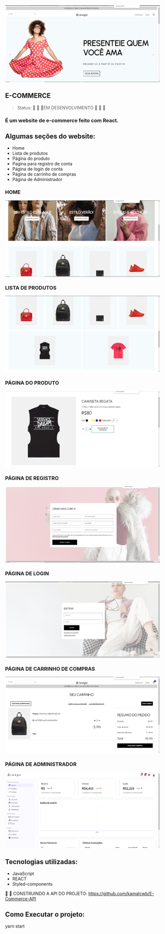 ![E-COMMERCE](https://github.com/kamalcwb/E-Commerce/blob/main/CLIENT/src/img/WEB/home1.png)
<h2>E-COMMERCE</h2>

>Status: :construction: :construction: :construction:EM DESENVOLVIMENTO :construction: :construction: :construction:


### É um website de e-commerce feito com React.

## Algumas seções do website:

+ Home
+ Lista de produtos
+ Página do produto
+ Pagina para registro de conta
+ Página de login de conta
+ Página de carrinho de compras
+ Página de Administrador


### HOME
![HOME](https://github.com/kamalcwb/E-Commerce/blob/main/CLIENT/src/img/WEB/Home2.png)

### LISTA DE PRODUTOS
![LISTA DE PRODUTOS](https://github.com/kamalcwb/E-Commerce/blob/main/CLIENT/src/img/WEB/ListaDeProdutos.png)

### PÁGINA DO PRODUTO
![PÁGINA DO PRODUTO](https://github.com/kamalcwb/E-Commerce/blob/main/CLIENT/src/img/WEB/Produtos.png)

### PÁGINA DE REGISTRO
![PÁGINA DE REGISTRO](https://github.com/kamalcwb/E-Commerce/blob/main/CLIENT/src/img/WEB/Register.png)

### PÁGINA DE LOGIN
![PÁGINA DE LOGIN](https://github.com/kamalcwb/E-Commerce/blob/main/CLIENT/src/img/WEB/Login.png)

### PÁGINA DE CARRINHO DE COMPRAS
![PÁGINA DE CARRINHO DE COMPRAS](https://github.com/kamalcwb/E-Commerce/blob/main/CLIENT/src/img/WEB/carrinhoDeCompras.png)

### PÁGINA DE ADMINISTRADOR
![PÁGINA DE ADMIN](https://github.com/kamalcwb/E-Commerce/blob/main/CLIENT/src/img/WEB/admin.png)



## Tecnologias utilizadas:
 
+ JavaScript
+ REACT
+ Styled-components

:triangular_flag_on_post: :triangular_flag_on_post: CONSTRUINDO A API DO PROJETO:
https://github.com/kamalcwb/E-Commerce-API

## Como Executar o projeto:

yarn start

